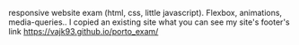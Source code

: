 responsive website exam (html, css, little javascript). Flexbox, animations, media-queries..  I copied an existing site what you can see my site's footer's link https://vajk93.github.io/porto_exam/

